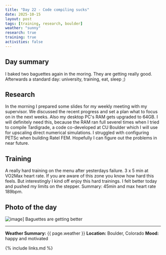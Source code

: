 ```yaml
---
title: "Day 22 - Code compiling sucks"
date: 2025-10-15
layout: post
tags: [training, research, boulder]
weather: "sunny"
research: true
training: true
activities: false
---
```


## Day summary
I baked two baguettes again in the moring. They are getting really good. Afterwards a standard day: university, training, eat, sleep ;)

## Research
In the morning I prepared some slides for my weekly meeting with my supervisor. We discussed the recent progress and set a plan what to focus on in the next weeks. Also my desktop PC's RAM gets upgraded to 64GB. I will definitely need this, because the RAM ran full severel times when I tried to compile Tardigrade, a code co-developed at CU Boulder which I will use for upscaling direct numerical simulations. 
I struggled with configuring PETSc when building Ratel FEM. Hopefully I can figure out the problems in near future.  

## Training
A really hard training on the menu after yesterdays failure. 3 x 5 min at VO2Max heart rate. If you are aware of this zone you know how hard this feels. But interestingly I kind off enjoy this hard trainings. I felt better today and pushed my limits on the stepper. Summary: 45min and max heart rate 189bpm.

## Photo of the day
![image](/alex-goes-usa-diary/photos/2025-10-15.jpg)]
Baguettes are getting better

---

**Weather Summary:** {{ page.weather }}
**Location:** Boulder, Colorado
**Mood:** happy and motivated

{% include links.md %}
